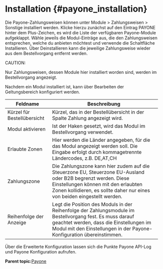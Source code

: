 # Installation {#payone_installation}

Die Payone-Zahlungsweisen können unter Module \> Zahlungsweisen \> Sonstige installiert werden. Klicke hierzu zunächst auf den Eintrag PAYONE hinter dem Plus-Zeichen, es wird die Liste der verfügbaren Payone-Module aufgeklappt. Wähle jeweils die Modul-Einträge aus, die den Zahlungsweisen entsprechen, welche du anbieten möchtest und verwende die Schaltfläche Installieren. Über Deinstallieren kann die jeweilige Zahlungsweise wieder aus dem Bestellvorgang entfernt werden.

CAUTION:

Nur Zahlungsweisen, dessen Module hier installiert worden sind, werden im Bestellvorgang angezeigt.

Nachdem ein Modul installiert ist, kann über Bearbeiten der Geltungsbereich konfiguriert werden.

|Feldname|Beschreibung|
|--------|------------|
|Kürzel für Bestellübersicht|Kürzel, das in der Bestellübersicht in der Spalte Zahlung angezeigt wird.|
|Modul aktivieren|Ist der Haken gesetzt, wird das Modul im Bestellvorgang verwendet.|
|Erlaubte Zonen|Hier werden die Länder angegeben, für die das Modul angezeigt werden soll. Die Eingabe erfolgt durch kommagetrennte Ländercodes, z.B. DE,AT,CH|
|Zahlungszone|Die Zahlungszone kann hier zudem auf die Steuerzone EU, Steuerzone EU-Ausland oder B2B begrenzt werden. Diese Einstellungen können mit den erlaubten Zonen kollidieren, es sollte daher nur eines von beiden eingestellt werden.|
|Reihenfolge der Anzeige|Legt die Position des Moduls in der Reihenfolge der Zahlungsmodule im Bestellvorgang fest. Es muss darauf geachtet werden, dass die Einstellungen im Modul mit den Einstellungen in der Payone-Konfiguration übereinstimmen.|

Über die Erweiterte Konfiguration lassen sich die Punkte Payone API-Log und Payone Konfiguration aufrufen.

**Parent topic:**[Payone](7_2_3_10_Payone.md)

